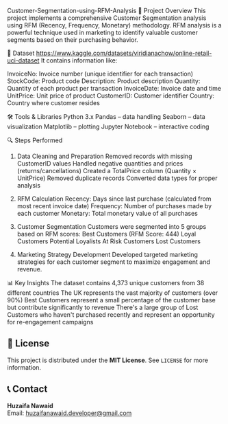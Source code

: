 Customer-Segmentation-using-RFM-Analysis
📌 Project Overview
This project implements a comprehensive Customer Segmentation analysis using RFM (Recency, Frequency, Monetary) methodology. RFM analysis is a powerful technique used in marketing to identify valuable customer segments based on their purchasing behavior.

📂 Dataset
https://www.kaggle.com/datasets/viridianachow/online-retail-uci-dataset
It contains information like:

InvoiceNo: Invoice number (unique identifier for each transaction)
StockCode: Product code
Description: Product description
Quantity: Quantity of each product per transaction
InvoiceDate: Invoice date and time
UnitPrice: Unit price of product
CustomerID: Customer identifier
Country: Country where customer resides

🛠️ Tools & Libraries
Python 3.x
Pandas – data handling
Seaborn – data visualization
Matplotlib – plotting
Jupyter Notebook – interactive coding

🔍 Steps Performed
1. Data Cleaning and Preparation
Removed records with missing CustomerID values
Handled negative quantities and prices (returns/cancellations)
Created a TotalPrice column (Quantity × UnitPrice)
Removed duplicate records
Converted data types for proper analysis

2. RFM Calculation
Recency: Days since last purchase (calculated from most recent invoice date)
Frequency: Number of purchases made by each customer
Monetary: Total monetary value of all purchases

3. Customer Segmentation
Customers were segmented into 5 groups based on RFM scores:
Best Customers (RFM Score: 444)
Loyal Customers
Potential Loyalists
At Risk Customers
Lost Customers

4. Marketing Strategy Development
Developed targeted marketing strategies for each customer segment to maximize engagement and revenue.

📊 Key Insights
The dataset contains 4,373 unique customers from 38 different countries
The UK represents the vast majority of customers (over 90%)
Best Customers represent a small percentage of the customer base but contribute significantly to revenue
There's a large group of Lost Customers who haven't purchased recently and represent an opportunity for re-engagement campaigns

## 📜 License
This project is distributed under the **MIT License**. See `LICENSE` for more information.

## 📞 Contact
**Huzaifa Nawaid**  
Email: huzaifanawaid.developer@gmail.com 
